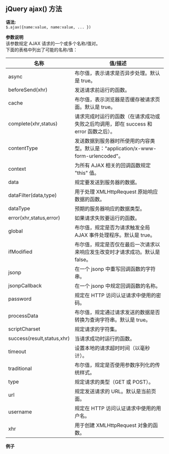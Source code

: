 ## jQuery ajax() 方法
 **语法:**  
 `$.ajax({name:value, name:value, ... })`
 
 **参数说明**  
 该参数规定 AJAX 请求的一个或多个名称/值对。    
 下面的表格中列出了可能的名称/值： 

|名称						|值/描述																				|
|--	|--	|
|async						|布尔值，表示请求是否异步处理。默认是 true。											|
|beforeSend(xhr)			|发送请求前运行的函数。																|
|cache						|布尔值，表示浏览器是否缓存被请求页面。默认是 true。									|
|complete(xhr,status)		|请求完成时运行的函数（在请求成功或失败之后均调用，即在 success 和 error 函数之后）。	|
|contentType				|发送数据到服务器时所使用的内容类型。默认是："application/x-www-form-urlencoded"。		|
|context					|为所有 AJAX 相关的回调函数规定 "this" 值。											|
|data						|规定要发送到服务器的数据。															|
|dataFilter(data,type)		|用于处理 XMLHttpRequest 原始响应数据的函数。											|
|dataType					|预期的服务器响应的数据类型。															|
|error(xhr,status,error)	|如果请求失败要运行的函数。															|
|global						|布尔值，规定是否为请求触发全局 AJAX 事件处理程序。默认是 true。						|
|ifModified					|布尔值，规定是否仅在最后一次请求以来响应发生改变时才请求成功。默认是 false。			|
|jsonp						|在一个 jsonp 中重写回调函数的字符串。												|
|jsonpCallback				|在一个 jsonp 中规定回调函数的名称。													|
|password					|规定在 HTTP 访问认证请求中使用的密码。												|
|processData				|布尔值，规定通过请求发送的数据是否转换为查询字符串。默认是 true。						|
|scriptCharset				|规定请求的字符集。																	|
|success(result,status,xhr)	|当请求成功时运行的函数。																|
|timeout					|设置本地的请求超时时间（以毫秒计）。													|
|traditional				|布尔值，规定是否使用参数序列化的传统样式。											|
|type						|规定请求的类型（GET 或 POST）。														|
|url						|规定发送请求的 URL。默认是当前页面。													|
|username					|规定在 HTTP 访问认证请求中使用的用户名。												|
|xhr						|用于创建 XMLHttpRequest 对象的函数。												|

**例子**
